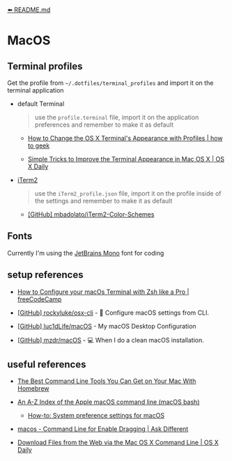 [⬅️ README.md](../README.md)

# MacOS

## Terminal profiles

Get the profile from `~/.dotfiles/terminal_profiles` and import it on the terminal application

- default Terminal

  > use the `profile.terminal` file, import it on the application preferences and remember to make it as default

  - [How to Change the OS X Terminal's Appearance with Profiles | how to geek](https://www.howtogeek.com/210308/how-to-change-the-os-x-terminals-appearance-with-profiles/)

  - [Simple Tricks to Improve the Terminal Appearance in Mac OS X | OS X Daily](https://osxdaily.com/2013/02/05/improve-terminal-appearance-mac-os-x/)

- [iTerm2](https://www.iterm2.com/)

  > use the `iTerm2_profile.json` file, import it on the profile inside of the settings and remember to make it as default

  - [[GitHub] mbadolato/iTerm2-Color-Schemes](https://github.com/mbadolato/iTerm2-Color-Schemes)

## Fonts

Currently I'm using the [JetBrains Mono](https://www.jetbrains.com/lp/mono/) font for coding

## setup references

- [How to Configure your macOs Terminal with Zsh like a Pro | freeCodeCamp](https://www.freecodecamp.org/news/how-to-configure-your-macos-terminal-with-zsh-like-a-pro-c0ab3f3c1156/)

- [[GitHub] rockyluke/osx-cli](https://github.com/rockyluke/osx-cli) - 🍏 Configure macOS settings from CLI.

- [[GitHub] luc1dLife/macOS](https://github.com/luc1dLife/macOS) - My macOS Desktop Configuration

- [[GitHub] mzdr/macOS](https://github.com/mzdr/macOS) - 💻 When I do a clean macOS installation.

## useful references

- [The Best Command Line Tools You Can Get on Your Mac With Homebrew](https://www.howtogeek.com/275381/the-best-command-line-tools-you-can-get-on-your-mac-with-homebrew/)

- [An A-Z Index of the Apple macOS command line (macOS bash)](https://ss64.com/osx/)

  - [How-to: System preference settings for macOS](https://ss64.com/osx/syntax-defaults.html)

- [macos - Command Line for Enable Dragging | Ask Different](https://apple.stackexchange.com/questions/362306/command-line-for-enable-dragging)

- [Download Files from the Web via the Mac OS X Command Line | OS X Daily](https://osxdaily.com/2007/05/11/download-files-from-the-web-via-the-os-x-command-line/)
